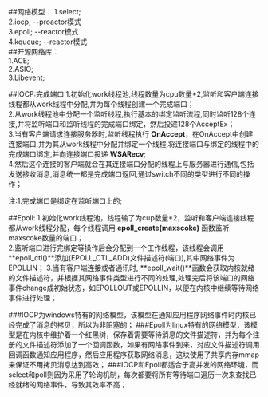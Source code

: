 ##网络模型：
  1.select;  
  2.iocp;    --proactor模式  
  3.epoll;   --reactor模式  
  4.kqueue;  --reactor模式   
##开源网络库：  
  1.ACE;  
  2.ASIO;  
  3.Libevent;  

##IOCP:完成端口
1.初始化work线程池,线程数量为cpu数量*2,监听和客户端连接线程都从work线程中分配,并为每个线程创建一个完成端口；  
2.从work线程池中分配一个监听线程,执行基本的绑定监听流程,同时监听128个连接,并将监听端口和监听线程的完成端口绑定，然后投递128个AcceptEx；  
3.当有客户端请求连接服务器时,监听线程执行 **OnAccept**，在OnAccept中创建连接端口,并为其从work线程中分配并绑定一个线程,将连接端口与绑定的线程中的完成端口绑定,并向连接端口投递 **WSARecv**;  
4.然后这个连接的客户端就会在其连接端口分配的线程上与服务器进行通信,包括发送接收消息,消息统一都是完成端口返回,通过switch不同的类型进行不同的操作；  

注:1.完成端口是绑定在监听端口上的;  

##Epoll:
1.初始化work线程池，线程输了为cup数量*2，监听和客户端连接线程都从work线程分配，每个线程调用 **epoll_create(maxscoke)**  函数监听maxscoke数量的端口；  
2.监听端口进行完绑定等操作后会分配到一个工作线程，该线程会调用**epoll_ctl()**添加(EPOLL_CTL_ADD)文件描述符(端口),其中网络事件为EPOLLIN；
3.当有客户端连接或者通讯时, **epoll_wait()**函数会获取内核就绪的文件描述符，并根据其网络事件类型进行不同的处理,处理完后将该端口的网络事件change成初始状态，如EPOLLOUT或EPOLLIN，以便在内核中继续等待网络事件进行处理；

###IOCP为windows特有的网络模型，该模型在通知应用程序网络事件时内核已经完成了消息的拷贝，所以为非阻塞的；
###Epoll为linux特有的网络模型，该模型是在内核中维护着一个红黑树，保存着需要等待消息的文件描述符，并为每个注册的文件描述符添加了一个回调函数，如果有网络事件到来，对应文件描述符调用回调函数通知应用程序，然后应用程序获取网络消息，这块使用了共享内存mmap来保证不用拷贝消息达到高效；
###IOCP和Epoll都适合于高并发的网络环境，而select和poll则因为采用了轮询机制，每次都要将所有等待端口遍历一次来查找已经就绪的网络事件，导致其效率不高；

